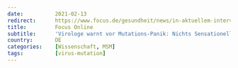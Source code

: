 ```yaml
---
date:          2021-02-13
redirect:      https://www.focus.de/gesundheit/news/in-aktuellem-interview-virologe-warnt-vor-mutations-panik-nichts-sensationelles-sondern-ganz-normal_id_12977045.html
title:         Focus Online
subtitle:      'Virologe warnt vor Mutations-Panik: Nichts Sensationelles, sondern ganz normal'
country:       DE
categories:    [Wissenschaft, MSM]
tags:          [virus-mutation]
---
```

